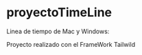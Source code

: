 # proyectoTimeLine

Linea de tiempo de Mac y Windows:

Proyecto realizado con el FrameWork Tailwild
